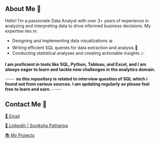 ## About Me 👋 

Hello! I’m a passionate Data Analyst with over 3+ years of experience in analyzing and interpreting data to drive informed business decisions. My expertise lies in:

- Designing and implementing data visualizations 📊
- Writing efficient SQL queries for data extraction and analysis 🧠
- Conducting statistical analyses and creating actionable insights 📈

**I am proficient in tools like SQL, Python, Tableau, and Excel, and I am always eager to learn and tackle new challenges in the analytics domain.**

----- **so this repository is related to interview question of SQL which i found out from various sources. I am updating regularly so please feel free to learn and earn.** -----

## Contact Me 🤝
 [📧 Email](mailto:suvikshapathariya45@gmail.com)

[🎯 LinkedIn | Suviksha Pathariya](https://www.linkedin.com/in/suviksha-pathariya/)

[📚 My Projects](https://github.com/Suvikshapathariya93?tab=repositories)
